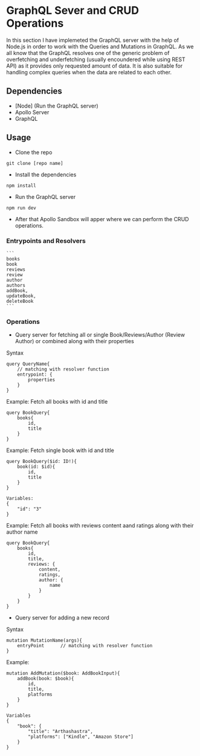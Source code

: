 # GraphQL Sever and CRUD Operations

In this section I have implemeted the GraphQL server with the help of Node.js in order to work with the Queries and Mutations in GraphQL. As we all know that the GraphQL resolves one of the generic problem of overfetching and underfetching (usually encoundered while using REST API) as it provides only requested amount of data. It is also suitable for handling complex queries when the data are related to each other. 

## Dependencies
- [Node] (Run the GraphQL server)
- Apollo Server
- GraphQL

## Usage
- Clone the repo
```
git clone [repo name]
```
- Install the dependencies
```
npm install
```
- Run the GraphQL server
```
npm run dev
```

- After that Apollo Sandbox will apper where we can perform the CRUD operations.

### Entrypoints and Resolvers
    ```
    books
    book
    reviews
    review
    author
    authors
    addBook,
    updateBook,
    deleteBook
    ```


### Operations
- Query server for fetching all or single Book/Reviews/Author (Review Author) or combined along with their properties

Syntax
```
query QueryName{
    // matching with resolver function
    entrypoint: {
        properties
    }
}
```

Example: Fetch all books with id and title
```
query BookQuery{
    books{
        id,
        title
    }
}
```

Example: Fetch single book with id and title
```
query BookQuery($id: ID!){
    book(id: $id){
        id,
        title
    }
}

Variables:
{
    "id": "3"
}
```

Example: Fetch all books with reviews content aand ratings along with their author name
```
query BookQuery{
    books{
        id,
        title, 
        reviews: {
            content,
            ratings,
            author: {
                name
            }
        }
    }
}
```

- Query server for adding a new record

Syntax
```
mutation MutationName(args){
    entryPoint      // matching with resolver function 
}
```

Example:
```
mutation AddMutation($book: AddBookInput){
    addBook(book: $book){
        id,
        title,
        platforms
    }
}

Variables
{
    "book": {
        "title": "Arthashastra",
        "platforms": ["Kindle", "Amazon Store"]
    }
}
```